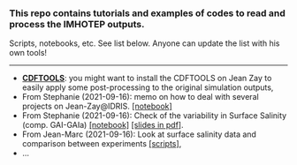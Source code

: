 ### This repo contains tutorials and examples of codes to read and process the IMHOTEP outputs.
Scripts, notebooks, etc. See list below. Anyone can update the list with his own tools!

---
*  __[CDFTOOLS](https://github.com/meom-group/CDFTOOLS)__: you might want to install the CDFTOOLS on Jean Zay to easily apply some post-processing to the original simulation outputs,
* From Stephanie (2021-09-16): memo on how to deal with several projects on Jean-Zay@IDRIS. [[notebook]](/DOCS/memo-multiprojets-jeanzay.md)
* From Stephanie (2021-09-16): Check of the variability in Surface Salinity (comp. GAI-GAIa) [[notebook]](https://github.com/imhotep-project/imhotep-project-on-github/blob/main/TOOLS/NOTEBOOKS/2021-09-16_SLX_JZ_IMHOTEP_SSS_compEXP_shared.ipynb) [[slides in pdf]](https://ige-meom-opendap.univ-grenoble-alpes.fr/thredds/fileServer/meomopendap/extract/lerouste/IMHOTEP/SHARED_DOCS/2021-09-16_first_look_imhotep_SSS_v1.pdf).
* From Jean-Marc (2021-09-16): Look at surface salinity data and comparison between experiments [[scripts]](https://github.com/molines/IMHOTEP/tree/master/TOOLS),
* ...

